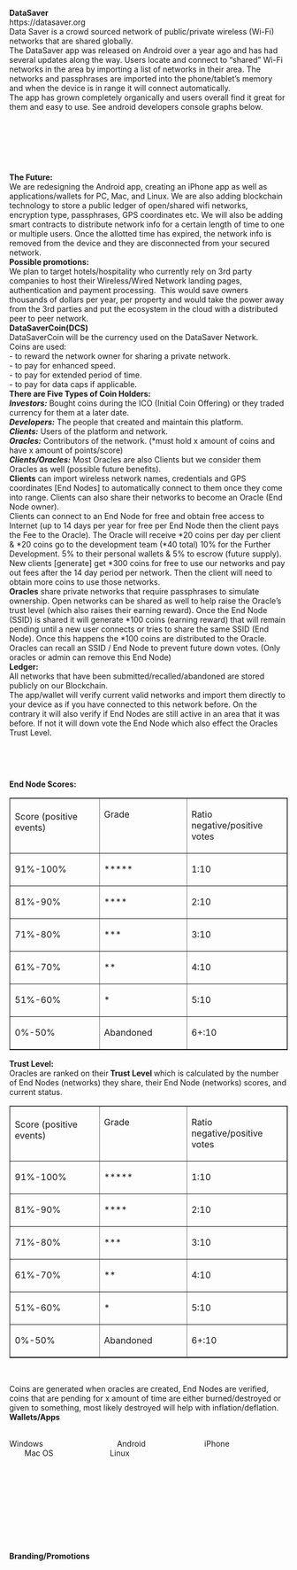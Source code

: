 <!DOCTYPE html PUBLIC "-//W3C//DTD XHTML 1.0 Transitional//EN" "http://www.w3.org/TR/xhtml1/DTD/xhtml1-transitional.dtd">
<html xmlns="http://www.w3.org/1999/xhtml">
<head>
<meta http-equiv="Content-Type" content="text/html; charset=utf-8" />
<title>Untitled Document</title>
</head>

<body>
<p><strong>DataSaver<br />
  </strong>https://datasaver.org<strong> </strong><br />
  Data Saver  is a crowd sourced network of public/private wireless (Wi-Fi) networks that are  shared globally. <br />
  The DataSaver app was  released on Android over a year ago and has had several updates along the way. Users  locate and connect to &ldquo;shared&rdquo; Wi-Fi networks in the area by importing a list  of networks in their area. The networks and passphrases are imported into the  phone/tablet&rsquo;s memory and when the device is in range it will connect  automatically.<br />
  The app has  grown completely organically and users overall find it great for them and easy  to use. See android developers console graphs below.</p>
<p> <br />
</p>
<p>&nbsp;</p>
<p> <br />
  <strong> </strong><br />
  <strong>The Future:</strong><br />
  We are redesigning  the Android app, creating an iPhone app as well as applications/wallets for PC,  Mac, and Linux. We are also adding blockchain technology to store a public  ledger of open/shared wifi networks, encryption type, passphrases, GPS  coordinates etc. We will also be adding smart contracts to distribute network  info for a certain length of time to one or multiple users. Once the allotted  time has expired, the network info is removed from the device and they are  disconnected from your secured network.<br />
  <strong>Possible promotions:</strong><br />
  We plan to  target hotels/hospitality who currently rely on 3rd party companies  to host their Wireless/Wired Network landing pages, authentication and payment  processing.  This would save owners thousands  of dollars per year, per property and would take the power away from the 3rd  parties and put the ecosystem in the cloud with a distributed peer to peer  network.<br />
  <strong>DataSaverCoin(DCS)</strong><br />
  DataSaverCoin  will be the currency used on the DataSaver Network. <br />
  Coins are  used:<br />
  - to reward the network owner for sharing a private network.<br />
  - to pay for enhanced speed.<br />
  - to pay for extended period of time.<br />
  - to pay for data caps if applicable.<br />
  <strong>There are Five Types  of Coin Holders:</strong>   <br />
  <strong><em>Investors:</em></strong> Bought coins during the ICO (Initial Coin Offering) or they traded currency for them at a  later date.<br />
  <strong><em>Developers:</em></strong> The people that created and maintain this platform.<br />
  <strong><em>Clients:</em></strong> Users of the platform and network.<br />
  <strong><em>Oracles:</em></strong> Contributors of the network. (*must hold x amount of  coins and have x amount of points/score)<br />
  <strong><em>Clients/Oracles:</em></strong> Most Oracles are also Clients but we consider  them Oracles as well (possible  future benefits).<br />
  <strong>Clients</strong> can  import wireless network names, credentials and GPS coordinates [End Nodes] to  automatically connect to them once they come into range. Clients can also share  their networks to become an Oracle (End Node owner).<br />
  Clients can connect to an End Node for free and obtain free  access to Internet (up to 14 days per year for free per End Node then the  client pays the Fee to the Oracle). The Oracle will receive *20 coins per day  per client &amp; *20 coins go to the development team (*40 total) 10% for the Further  Development. 5% to their personal wallets &amp; 5% to escrow (future supply).  <br />
  New clients [generate] get *300 coins for free to use our  networks and pay out fees after the 14 day period per network. Then the client  will need to obtain more coins to use those networks.<br />
  <strong>Oracles</strong> share  private networks that require passphrases to simulate ownership. Open networks  can be shared as well to help raise the Oracle&rsquo;s trust level (which also raises  their earning reward). Once the End Node (SSID) is shared it will generate *100  coins (earning reward) that will remain pending until a new user connects or  tries to share the same SSID (End Node). Once this happens the *100 coins are  distributed to the Oracle. <br />
  Oracles can recall an SSID / End Node to prevent future down  votes. (Only oracles or admin can remove this End Node)<br />
  <strong>Ledger:</strong><br />
  All networks that have been submitted/recalled/abandoned are  stored publicly on our Blockchain.<br />
  The app/wallet will verify current valid networks and import  them directly to your device as if you have connected to this network before.  On the contrary it will also verify if End Nodes are still active in an area  that it was before. If not it will down vote the End Node which also effect the  Oracles Trust Level.</p>
<p><strong>&nbsp;</strong></p>
<p><strong>&nbsp;</strong></p>
<p><strong>End Node Scores:</strong></p>
<table border="1" cellspacing="0" cellpadding="0">
  <tr>
    <td width="208" valign="top"><br />
      Score (positive    events) </td>
    <td width="208" valign="top"><p>Grade</p></td>
    <td width="208" valign="top"><p>Ratio negative/positive    votes</p></td>
  </tr>
  <tr>
    <td width="208" valign="top"><p>91%-100%</p></td>
    <td width="208" valign="top"><p>*****</p></td>
    <td width="208" valign="top"><p>1:10</p></td>
  </tr>
  <tr>
    <td width="208" valign="top"><p>81%-90%</p></td>
    <td width="208" valign="top"><p>****</p></td>
    <td width="208" valign="top"><p>2:10</p></td>
  </tr>
  <tr>
    <td width="208" valign="top"><p>71%-80%</p></td>
    <td width="208" valign="top"><p>***</p></td>
    <td width="208" valign="top"><p>3:10</p></td>
  </tr>
  <tr>
    <td width="208" valign="top"><p>61%-70%</p></td>
    <td width="208" valign="top"><p>**</p></td>
    <td width="208" valign="top"><p>4:10</p></td>
  </tr>
  <tr>
    <td width="208" valign="top"><p>51%-60%</p></td>
    <td width="208" valign="top"><p>*</p></td>
    <td width="208" valign="top"><p>5:10</p></td>
  </tr>
  <tr>
    <td width="208" valign="top"><p>0%-50%</p></td>
    <td width="208" valign="top"><p>Abandoned</p></td>
    <td width="208" valign="top"><p>6+:10</p></td>
  </tr>
</table>
<p><strong>Trust Level:</strong><br />
  Oracles are ranked on their<strong> Trust Level </strong>which is calculated by the number of End Nodes  (networks) they share, their End Node (networks) scores, and current status.</p>
<table border="1" cellspacing="0" cellpadding="0">
  <tr>
    <td width="208" valign="top"><br />
      Score (positive    events) </td>
    <td width="208" valign="top"><p>Grade</p></td>
    <td width="208" valign="top"><p>Ratio    negative/positive votes</p></td>
  </tr>
  <tr>
    <td width="208" valign="top"><p>91%-100%</p></td>
    <td width="208" valign="top"><p>*****</p></td>
    <td width="208" valign="top"><p>1:10</p></td>
  </tr>
  <tr>
    <td width="208" valign="top"><p>81%-90%</p></td>
    <td width="208" valign="top"><p>****</p></td>
    <td width="208" valign="top"><p>2:10</p></td>
  </tr>
  <tr>
    <td width="208" valign="top"><p>71%-80%</p></td>
    <td width="208" valign="top"><p>***</p></td>
    <td width="208" valign="top"><p>3:10</p></td>
  </tr>
  <tr>
    <td width="208" valign="top"><p>61%-70%</p></td>
    <td width="208" valign="top"><p>**</p></td>
    <td width="208" valign="top"><p>4:10</p></td>
  </tr>
  <tr>
    <td width="208" valign="top"><p>51%-60%</p></td>
    <td width="208" valign="top"><p>*</p></td>
    <td width="208" valign="top"><p>5:10</p></td>
  </tr>
  <tr>
    <td width="208" valign="top"><p>0%-50%</p></td>
    <td width="208" valign="top"><p>Abandoned</p></td>
    <td width="208" valign="top"><p>6+:10</p></td>
  </tr>
</table>
<p>&nbsp;</p>
<p>Coins are generated when oracles are created, End Nodes are  verified, coins that are pending for x amount of time are either burned/destroyed  or given to something, most likely destroyed will help with  inflation/deflation.<br />
  <strong>Wallets/Apps</strong></p>
<p> <br />
  Windows                                  Android                           iPhone                         Mac OS                          Linux</p>
<p>&nbsp;</p>
<p> </p>
<p>&nbsp;</p>
<p><strong>&nbsp;</strong></p>
<p><strong>&nbsp;</strong></p>
<p><strong>&nbsp;</strong></p>
<p><strong>Branding/Promotions</strong></p>
<p> <br clear="all" />
</p>
<p>&nbsp;</p>
<p>&nbsp;</p>
<p>&nbsp;</p>
</body>
</html>
